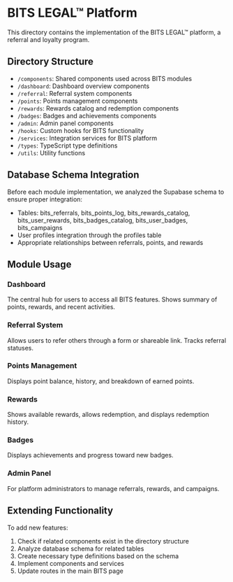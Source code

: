 
# BITS LEGAL™ Platform

This directory contains the implementation of the BITS LEGAL™ platform, a referral and loyalty program.

## Directory Structure

- `/components`: Shared components used across BITS modules
- `/dashboard`: Dashboard overview components
- `/referral`: Referral system components
- `/points`: Points management components
- `/rewards`: Rewards catalog and redemption components
- `/badges`: Badges and achievements components
- `/admin`: Admin panel components
- `/hooks`: Custom hooks for BITS functionality
- `/services`: Integration services for BITS platform
- `/types`: TypeScript type definitions
- `/utils`: Utility functions

## Database Schema Integration

Before each module implementation, we analyzed the Supabase schema to ensure proper integration:
- Tables: bits_referrals, bits_points_log, bits_rewards_catalog, bits_user_rewards, bits_badges_catalog, bits_user_badges, bits_campaigns
- User profiles integration through the profiles table
- Appropriate relationships between referrals, points, and rewards

## Module Usage

### Dashboard
The central hub for users to access all BITS features. Shows summary of points, rewards, and recent activities.

### Referral System
Allows users to refer others through a form or shareable link. Tracks referral statuses.

### Points Management
Displays point balance, history, and breakdown of earned points.

### Rewards
Shows available rewards, allows redemption, and displays redemption history.

### Badges
Displays achievements and progress toward new badges.

### Admin Panel
For platform administrators to manage referrals, rewards, and campaigns.

## Extending Functionality

To add new features:
1. Check if related components exist in the directory structure
2. Analyze database schema for related tables
3. Create necessary type definitions based on the schema
4. Implement components and services
5. Update routes in the main BITS page

